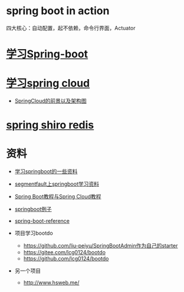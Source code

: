# spring boot in action
四大核心：自动配置，起不依赖，命令行界面，Actuator

# [学习Spring-boot](https://github.com/ityouknow/spring-boot-examples)
# [学习spring cloud](https://github.com/ityouknow/spring-cloud-examples)
* [SpringCloud的前景以及架构图](http://www.ityouknow.com/springcloud/2017/09/11/can-use-springcloud.html)

# [spring shiro redis](http://www.leftso.com/blog/238.html)

# 资料
* [学习springboot的一些资料](https://github.com/ityouknow/awesome-spring-boot)
* [segmentfault上springboot学习资料](https://segmentfault.com/a/1190000008539153)
* [Spring Boot教程与Spring Cloud教程](https://gitee.com/didispace/SpringBoot-Learning)
* [springboot例子](https://github.com/leelance/spring-boot-all)
* [spring-boot-reference](https://github.com/qibaoguang/Spring-Boot-Reference-Guide)

* 项目学习bootdo
	* https://github.com/liu-peiyu/SpringBootAdmin作为自己的starter
	* https://gitee.com/lcg0124/bootdo
	* https://github.com/lcg0124/bootdo
* 另一个项目
	* http://www.hsweb.me/

